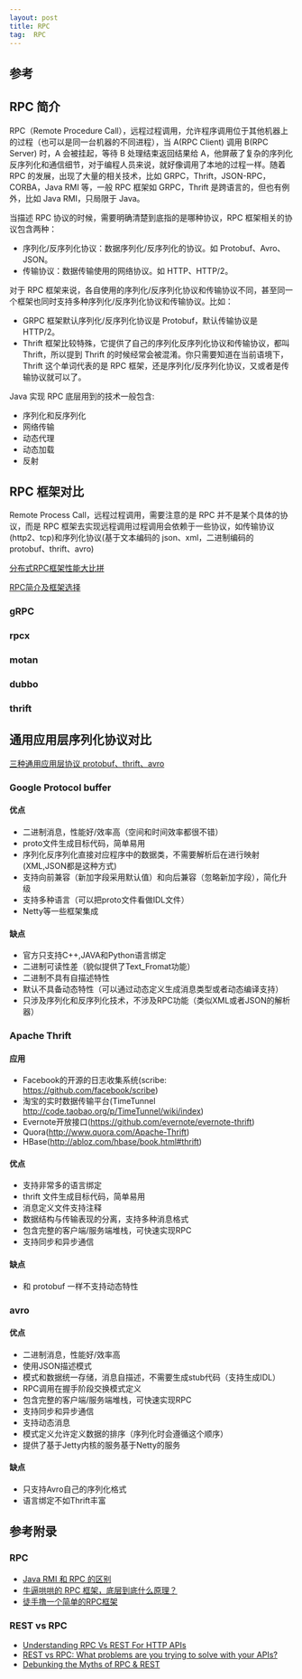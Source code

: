 ```yaml
---
layout: post
title: RPC
tag:  RPC
---
```


## 参考

## RPC 简介
RPC（Remote Procedure Call），远程过程调用，允许程序调用位于其他机器上的过程（也可以是同一台机器的不同进程），当 A(RPC Client) 调用 B(RPC Server) 时，A 会被挂起，等待 B 处理结束返回结果给 A，他屏蔽了复杂的序列化反序列化和通信细节，对于编程人员来说，就好像调用了本地的过程一样。随着 RPC 的发展，出现了大量的相关技术，比如 GRPC，Thrift，JSON-RPC，CORBA，Java RMI 等，一般 RPC 框架如 GRPC，Thrift 是跨语言的，但也有例外，比如 Java RMI，只局限于 Java。

当描述 RPC 协议的时候，需要明确清楚到底指的是哪种协议，RPC 框架相关的协议包含两种：
* 序列化/反序列化协议：数据序列化/反序列化的协议。如 Protobuf、Avro、JSON。
* 传输协议：数据传输使用的网络协议。如 HTTP、HTTP/2。

对于 RPC 框架来说，各自使用的序列化/反序列化协议和传输协议不同，甚至同一个框架也同时支持多种序列化/反序列化协议和传输协议。比如：
* GRPC 框架默认序列化/反序列化协议是 Protobuf，默认传输协议是 HTTP/2。
* Thrift 框架比较特殊，它提供了自己的序列化反序列化协议和传输协议，都叫 Thrift，所以提到 Thrift 的时候经常会被混淆。你只需要知道在当前语境下，Thrift 这个单词代表的是 RPC 框架，还是序列化/反序列化协议，又或者是传输协议就可以了。

Java 实现 RPC 底层用到的技术一般包含:
* 序列化和反序列化
* 网络传输
* 动态代理
* 动态加载
* 反射

## RPC 框架对比
Remote Process Call，远程过程调用，需要注意的是 RPC 并不是某个具体的协议，而是 RPC 框架去实现远程调用过程调用会依赖于一些协议，如传输协议(http2、tcp)和序列化协议(基于文本编码的 json、xml，二进制编码的 protobuf、thrift、avro) 

[分布式RPC框架性能大比拼](https://colobu.com/2016/09/05/benchmarks-of-popular-rpc-frameworks/)

[RPC简介及框架选择](https://www.jianshu.com/p/b0343bfd216e)

### gRPC
### rpcx
### motan
### dubbo
### thrift

## 通用应用层序列化协议对比
[三种通用应用层协议 protobuf、thrift、avro](https://www.douban.com/note/523340109/)

### Google Protocol buffer
#### 优点
* 二进制消息，性能好/效率高（空间和时间效率都很不错）
* proto文件生成目标代码，简单易用
* 序列化反序列化直接对应程序中的数据类，不需要解析后在进行映射(XML,JSON都是这种方式)
* 支持向前兼容（新加字段采用默认值）和向后兼容（忽略新加字段），简化升级
* 支持多种语言（可以把proto文件看做IDL文件）
* Netty等一些框架集成

#### 缺点
* 官方只支持C++,JAVA和Python语言绑定
* 二进制可读性差（貌似提供了Text_Fromat功能）
* 二进制不具有自描述特性
* 默认不具备动态特性（可以通过动态定义生成消息类型或者动态编译支持）
* 只涉及序列化和反序列化技术，不涉及RPC功能（类似XML或者JSON的解析器）

### Apache Thrift
#### 应用
* Facebook的开源的日志收集系统(scribe: https://github.com/facebook/scribe)
* 淘宝的实时数据传输平台(TimeTunnel http://code.taobao.org/p/TimeTunnel/wiki/index)
* Evernote开放接口(https://github.com/evernote/evernote-thrift)
* Quora(http://www.quora.com/Apache-Thrift)
* HBase(http://abloz.com/hbase/book.html#thrift)

#### 优点
* 支持非常多的语言绑定
* thrift 文件生成目标代码，简单易用
* 消息定义文件支持注释
* 数据结构与传输表现的分离，支持多种消息格式
* 包含完整的客户端/服务端堆栈，可快速实现RPC
* 支持同步和异步通信

#### 缺点
* 和 protobuf 一样不支持动态特性

### avro
#### 优点
* 二进制消息，性能好/效率高
* 使用JSON描述模式
* 模式和数据统一存储，消息自描述，不需要生成stub代码（支持生成IDL）
* RPC调用在握手阶段交换模式定义
* 包含完整的客户端/服务端堆栈，可快速实现RPC
* 支持同步和异步通信
* 支持动态消息
* 模式定义允许定义数据的排序（序列化时会遵循这个顺序）
* 提供了基于Jetty内核的服务基于Netty的服务

#### 缺点
* 只支持Avro自己的序列化格式
* 语言绑定不如Thrift丰富

## 参考附录
### RPC
* [Java RMI 和 RPC 的区别](https://mp.weixin.qq.com/s?__biz=MzI3ODcxMzQzMw==&mid=2247486403&idx=1&sn=3ec98d1553969ad38fbd225aef2c9807&chksm=eb538ef5dc2407e3ee906c378776baf473d2a27ae0e98ebd0970c1050eb2cb30a0467c84ceb5&scene=21#wechat_redirect)
* [牛逼哄哄的 RPC 框架，底层到底什么原理？](https://mp.weixin.qq.com/s?__biz=MzI3ODcxMzQzMw==&mid=2247487507&idx=1&sn=7511f822bf95b25a2586dfdb0c06546f&chksm=eb539525dc241c33507a02d137bd48b9d9e2a33c8b76030f6cc372d0cfa478c8d83d230a9e96&scene=21#wechat_redirect)
* [徒手撸一个简单的RPC框架](https://juejin.im/post/5c4481a4f265da613438aec3)

### REST vs RPC
* [Understanding RPC Vs REST For HTTP APIs](https://www.smashingmagazine.com/2016/09/understanding-rest-and-rpc-for-http-apis/)
* [REST vs RPC: What problems are you trying to solve with your APIs?](https://cloud.google.com/blog/products/application-development/rest-vs-rpc-what-problems-are-you-trying-to-solve-with-your-apis)
* [Debunking the Myths of RPC & REST](https://camratus.com/2017/03/30/debunking-the-myths-of-rpc-rest/)